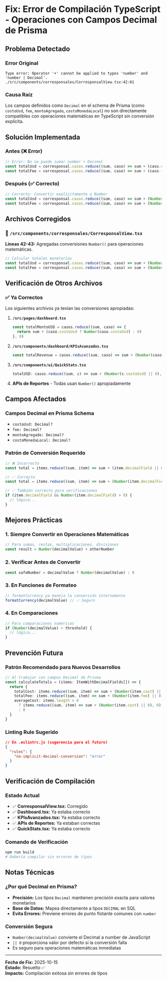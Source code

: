 # Fix: Error de Compilación TypeScript - Operaciones con Campos Decimal de Prisma

## Problema Detectado

### Error Original
```
Type error: Operator '+' cannot be applied to types 'number' and 'number | Decimal'.
./src/components/corresponsales/CorresponsalView.tsx:42:61
```

### Causa Raíz
Los campos definidos como `Decimal` en el schema de Prisma (como `costoUsd`, `fee`, `montoAgregado`, `costoMonedaLocal`) no son directamente compatibles con operaciones matemáticas en TypeScript sin conversión explícita.

## Solución Implementada

### Antes (❌ Error)
```typescript
// Error: No se puede sumar number + Decimal
const totalUsd = corresponsal.casos.reduce((sum, caso) => sum + (caso.costoUsd || 0), 0)
const totalFee = corresponsal.casos.reduce((sum, caso) => sum + (caso.fee || 0), 0)
```

### Después (✅ Correcto)
```typescript
// Correcto: Convertir explícitamente a Number
const totalUsd = corresponsal.casos.reduce((sum, caso) => sum + (Number(caso.costoUsd) || 0), 0)
const totalFee = corresponsal.casos.reduce((sum, caso) => sum + (Number(caso.fee) || 0), 0)
```

## Archivos Corregidos

### 🔧 `/src/components/corresponsales/CorresponsalView.tsx`
**Líneas 42-43:** Agregadas conversiones `Number()` para operaciones matemáticas.

```typescript
// Calcular totales monetarios
const totalUsd = corresponsal.casos.reduce((sum, caso) => sum + (Number(caso.costoUsd) || 0), 0)
const totalFee = corresponsal.casos.reduce((sum, caso) => sum + (Number(caso.fee) || 0), 0)
```

## Verificación de Otros Archivos

### ✅ Ya Correctos
Los siguientes archivos ya tenían las conversiones apropiadas:

1. **`/src/pages/dashboard.tsx`**
   ```typescript
   const totalMontoUSD = casos.reduce((sum, caso) => {
     return sum + (caso.costoUsd ? Number(caso.costoUsd) : 0)
   }, 0)
   ```

2. **`/src/components/dashboard/KPIsAvanzados.tsx`**
   ```typescript
   const totalRevenue = cases.reduce((sum, caso) => sum + (Number(caso.costoUsd) || 0), 0)
   ```

3. **`/src/components/ui/QuickStats.tsx`**
   ```typescript
   totalUSD: casos.reduce((sum, c) => sum + (Number(c.costoUsd) || 0), 0)
   ```

4. **APIs de Reportes** - Todas usan `Number()` apropiadamente

## Campos Afectados

### Campos Decimal en Prisma Schema
- `costoUsd: Decimal?`
- `fee: Decimal?`
- `montoAgregado: Decimal?`
- `costoMonedaLocal: Decimal?`

### Patrón de Conversión Requerido
```typescript
// ❌ Incorrecto
const total = items.reduce((sum, item) => sum + (item.decimalField || 0), 0)

// ✅ Correcto
const total = items.reduce((sum, item) => sum + (Number(item.decimalField) || 0), 0)

// ✅ También correcto para verificaciones
if (item.decimalField && Number(item.decimalField) > 0) {
  // lógica...
}
```

## Mejores Prácticas

### 1. **Siempre Convertir en Operaciones Matemáticas**
```typescript
// Para sumas, restas, multiplicaciones, divisiones
const result = Number(decimalValue) + otherNumber
```

### 2. **Verificar Antes de Convertir**
```typescript
const safeNumber = decimalValue ? Number(decimalValue) : 0
```

### 3. **En Funciones de Formateo**
```typescript
// formatCurrency ya maneja la conversión internamente
formatCurrency(decimalValue) // ✅ Seguro
```

### 4. **En Comparaciones**
```typescript
// Para comparaciones numéricas
if (Number(decimalValue) > threshold) {
  // lógica...
}
```

## Prevención Futura

### Patrón Recomendado para Nuevos Desarrollos
```typescript
// Al trabajar con campos Decimal de Prisma
const calculateTotals = (items: ItemWithDecimalFields[]) => {
  return {
    totalCost: items.reduce((sum, item) => sum + (Number(item.cost) || 0), 0),
    totalFee: items.reduce((sum, item) => sum + (Number(item.fee) || 0), 0),
    averageCost: items.length > 0 
      ? items.reduce((sum, item) => sum + (Number(item.cost) || 0), 0) / items.length 
      : 0
  }
}
```

### Linting Rule Sugerido
```json
// En .eslintrc.js (sugerencia para el futuro)
{
  "rules": {
    "no-implicit-decimal-conversion": "error"
  }
}
```

## Verificación de Compilación

### Estado Actual
- ✅ **CorresponsalView.tsx:** Corregido
- ✅ **Dashboard.tsx:** Ya estaba correcto  
- ✅ **KPIsAvanzados.tsx:** Ya estaba correcto
- ✅ **APIs de Reportes:** Ya estaban correctas
- ✅ **QuickStats.tsx:** Ya estaba correcto

### Comando de Verificación
```bash
npm run build
# Debería compilar sin errores de tipos
```

## Notas Técnicas

### ¿Por qué Decimal en Prisma?
- **Precisión:** Los tipos `Decimal` mantienen precisión exacta para valores monetarios
- **Base de Datos:** Mapea directamente a tipos `DECIMAL` en SQL
- **Evita Errores:** Previene errores de punto flotante comunes con `number`

### Conversión Segura
- `Number(decimalValue)` convierte el Decimal a number de JavaScript
- `|| 0` proporciona valor por defecto si la conversión falla
- Es seguro para operaciones matemáticas inmediatas

---

**Fecha de Fix:** 2025-10-15  
**Estado:** Resuelto ✅  
**Impacto:** Compilación exitosa sin errores de tipos
